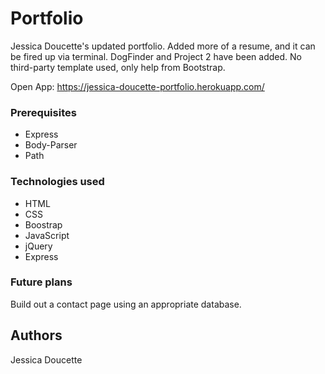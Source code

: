 # Portfolio

Jessica Doucette's updated portfolio. Added more of a resume, and it can be fired up via terminal. DogFinder and Project 2 have been added. No third-party template used, only help from Bootstrap. 

Open App: https://jessica-doucette-portfolio.herokuapp.com/

### Prerequisites

<ul>
<li>Express</li>
<li>Body-Parser</li>
<li>Path</li>
</ul>

### Technologies used

<ul>
<li>HTML</li>
<li>CSS</li>
<li>Boostrap</li>
<li>JavaScript</li>
<li>jQuery</li>
<li>Express</li>
</ul>

### Future plans

Build out a contact page using an appropriate database. 

## Authors

Jessica Doucette



